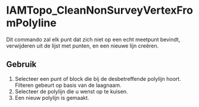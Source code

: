 # IAMTopo\_CleanNonSurveyVertexFromPolyline

Dit commando zal elk punt dat zich niet op een echt meetpunt bevindt, verwijderen uit de lijst met punten, en een nieuwe lijn creëren.
<br>
## Gebruik

1. Selecteer een punt of block die bij de desbetreffende polylijn hoort. Filteren gebeurt op basis van de laagnaam.
2. Selecteer de polylijn die u wenst op te kuisen.
3. Een nieuw polylijn is gemaakt.